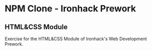 
# NPM Clone - Ironhack Prework 

## HTML&CSS Module

Exercise for the HTML&CSS Module of Ironhack's Web Development Prework.
